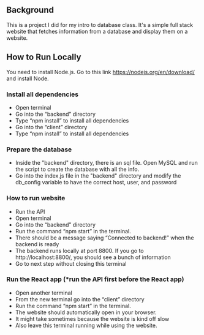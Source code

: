 ## Background
This is a project I did for my intro to database class. It's a simple full stack website that fetches information from a database and display them on a website.

## How to Run Locally

You need to install Node.js. Go to this link https://nodejs.org/en/download/ and install Node. <br>

### Install all dependencies 
* Open terminal
* Go into the “backend” directory
* Type “npm install” to install all dependencies 
* Go into the “client” directory
* Type “npm install” to install all dependencies 

### Prepare the database
* Inside the "backend" directory, there is an sql file. Open MySQL and run the script to create the database with all the info.
* Go into the index.js file in the "backend" directory and modify the db_config variable to have the correct host, user, and password

### How to run website 
* Run the API
* Open terminal
* Go into the “backend” directory
* Run the command “npm start” in the terminal. 
* There should be a message saying “Connected to backend!” when the backend is ready
* The backend runs locally at port 8800. If you go to http://localhost:8800/, you should see a bunch of information 
* Go to next step without closing this terminal

### Run the React app (*run the API first before the React app)
* Open another terminal 
* From the new terminal go into the “client” directory
* Run the command “npm start” in the terminal. 
* The website should automatically open in your browser.
* It might take sometimes because the website is kind off slow 
* Also leave this terminal running while using the website.
